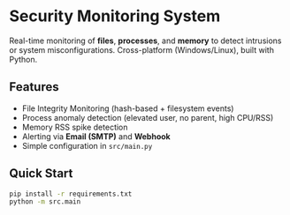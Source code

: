 # Security Monitoring System

Real-time monitoring of **files**, **processes**, and **memory** to detect intrusions or system misconfigurations. Cross-platform (Windows/Linux), built with Python.

## Features
- File Integrity Monitoring (hash-based + filesystem events)
- Process anomaly detection (elevated user, no parent, high CPU/RSS)
- Memory RSS spike detection
- Alerting via **Email (SMTP)** and **Webhook**
- Simple configuration in `src/main.py`

## Quick Start
```bash
pip install -r requirements.txt
python -m src.main
